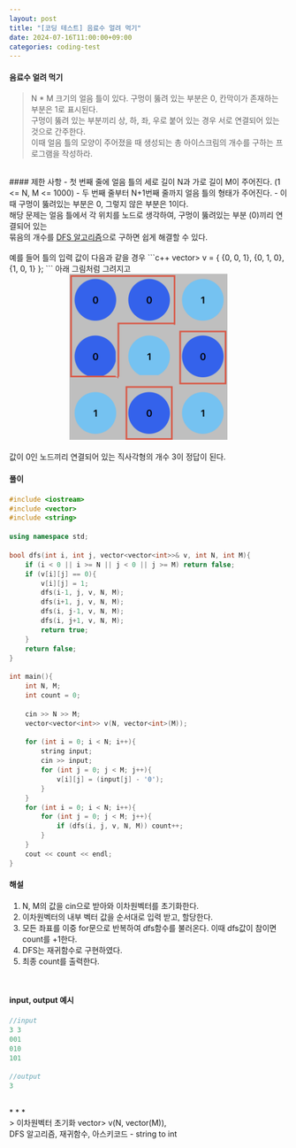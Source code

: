 ```yaml
---
layout: post
title: "[코딩 테스트] 음료수 얼려 먹기"
date: 2024-07-16T11:00:00+09:00
categories: coding-test
---
```

#### 음료수 얼려 먹기
> N * M 크기의 얼음 틀이 있다. 구멍이 뚫려 있는 부분은 0, 칸막이가 존재하는 부분은 1로 표시된다. <br>
구멍이 뚫려 있는 부분끼리 상, 하, 좌, 우로 붙어 있는 경우 서로 연결되어 있는 것으로 간주한다. <br>
이때 얼음 틀의 모양이 주어졌을 때 생성되는 총 아이스크림의 개수를 구하는 프로그램을 작성하라.

<br>
#### 제한 사항
- 첫 번째 줄에 얼음 틀의 세로 길이 N과 가로 길이 M이 주어진다. (1 <= N, M <= 1000)
- 두 번째 줄부터 N+1번째 줄까지 얼음 틀의 형태가 주어진다.
- 이때 구멍이 뚫려있는 부분은 0, 그렇지 않은 부분은 1이다.

<br>
해당 문제는 얼음 틀에서 각 위치를 노드로 생각하여, 구멍이 뚫려있는 부분 (0)끼리 연결되어 있는 <br>
묶음의 개수를 <a href = "/algorithm/2024/07/09/algo3.html">DFS 알고리즘</a>으로 구하면 쉽게 해결할 수 있다.<br>

<br>
예를 들어 틀의 입력 값이 다음과 같을 경우
```c++
vector<vector<int>> v = {
    {0, 0, 1},
    {0, 1, 0},
    {1, 0, 1}
};
```
아래 그림처럼 그려지고<br>
<center>
<img src = "/public/img/cote3-1.png" height = "300px"></center>
<br>
값이 0인 노드끼리 연결되어 있는 직사각형의 개수 3이 정답이 된다.

<br>

#### 풀이
```c++
#include <iostream>
#include <vector>
#include <string>

using namespace std;

bool dfs(int i, int j, vector<vector<int>>& v, int N, int M){
    if (i < 0 || i >= N || j < 0 || j >= M) return false;
    if (v[i][j] == 0){
        v[i][j] = 1;
        dfs(i-1, j, v, N, M);
        dfs(i+1, j, v, N, M);
        dfs(i, j-1, v, N, M);
        dfs(i, j+1, v, N, M);
        return true;
    }
    return false;
}

int main(){
    int N, M;
    int count = 0;

    cin >> N >> M;
    vector<vector<int>> v(N, vector<int>(M));
    
    for (int i = 0; i < N; i++){
        string input;
        cin >> input;
        for (int j = 0; j < M; j++){
            v[i][j] = (input[j] - '0');
        }
    }
    for (int i = 0; i < N; i++){
        for (int j = 0; j < M; j++){
            if (dfs(i, j, v, N, M)) count++;
        }
    }
    cout << count << endl;
}
```

#### 해설
1. N, M의 값을 cin으로 받아와 이차원벡터를 초기화한다.
2. 이차원벡터의 내부 벡터 값을 순서대로 입력 받고, 할당한다.
3. 모든 좌표를 이중 for문으로 반복하여 dfs함수를 불러온다. 이때 dfs값이 참이면 count를 +1한다.
4. DFS는 재귀함수로 구현하였다.
5. 최종 count를 출력한다.

<br>

#### input, output 예시
```c++
//input
3 3
001
010
101

//output
3
```

<br>
* * *
<br>
> 이차원벡터 초기화 vector<vector<int>> v(N, vector<int>(M)),<br>
DFS 알고리즘, 재귀함수, 아스키코드 - string to int